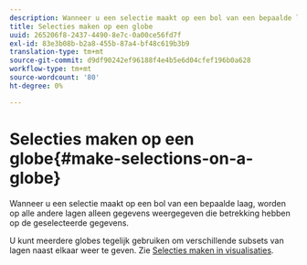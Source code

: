 ```yaml
---
description: Wanneer u een selectie maakt op een bol van een bepaalde laag, worden op alle andere lagen alleen gegevens weergegeven die betrekking hebben op de geselecteerde gegevens.
title: Selecties maken op een globe
uuid: 265206f8-2437-4490-8e7c-0a00ce56fd7f
exl-id: 83e3b08b-b2a8-455b-87a4-bf48c619b3b9
translation-type: tm+mt
source-git-commit: d9df90242ef96188f4e4b5e6d04cfef196b0a628
workflow-type: tm+mt
source-wordcount: '80'
ht-degree: 0%

---
```


# Selecties maken op een globe{#make-selections-on-a-globe}

Wanneer u een selectie maakt op een bol van een bepaalde laag, worden op alle andere lagen alleen gegevens weergegeven die betrekking hebben op de geselecteerde gegevens.

U kunt meerdere globes tegelijk gebruiken om verschillende subsets van lagen naast elkaar weer te geven. Zie [Selecties maken in visualisaties](../../../../home/c-get-started/c-vis/c-sel-vis/c-sel-vis.md#concept-012870ec22c7476e9afbf3b8b2515746).
